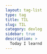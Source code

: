 ```yaml
---
layout: tag-list
type: tag
title: TIL
slug: TIL
category: devlog
sidebar: true
description: >
  Today I learnd
---
```

